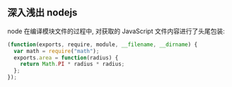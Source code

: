 ## 深入浅出 nodejs

node 在编译模块文件的过程中, 对获取的 JavaScript 文件内容进行了头尾包装:

```js
(function(exports, require, module, __filename, __dirname) {
  var math = require("math");
  exports.area = function(radius) {
    return Math.PI * radius * radius;
  };
});
```
